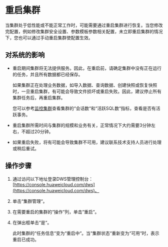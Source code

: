 # 重启集群<a name="dws_01_0024"></a>

当集群处于低性能或不能正常工作时，可能需要通过重启集群进行恢复。当您修改完配置，例如修改集群安全设置、参数模板参数相关配置，未立即重启集群的情况下，您也可以通过手动重启集群使配置生效。

## 对系统的影响<a name="section33979687105031"></a>

-   重启期间集群将无法提供服务。因此，在重启前，请确定集群中没有正在运行的任务，并且所有数据都已经保存。

    如果集群正在处理业务数据，如导入数据、查询数据、创建快照或恢复快照时，一旦重启集群，有可能会导致文件损坏或重启失败。因此，建议停止所有集群任务后，再重启集群。

    您可以参考[监控集群](监控集群.md)查看集群的“会话数“和“活跃SQL数“指标，查看是否有活跃事务。

-   重启集群所需时间与集群的规模和业务有关，正常情况下大约需要3分钟左右，不超过20分钟。
-   如果重启失败，将有可能会导致集群不可用，建议联系技术支持人员进行处理或稍后重试。

## 操作步骤<a name="section59074732104918"></a>

1.  通过访问以下地址登录DWS管理控制台：[https://console.huaweicloud.com/dws](https://console.huaweicloud.com/dws)。
2.  单击“集群管理“。
3.  在需要重启的集群的“操作“列，单击“重启“。
4.  在弹出框单击“是“。

    此时集群的“任务信息“变为“重启中“。当“集群状态“重新变为“可用“时，表示重启已成功。


